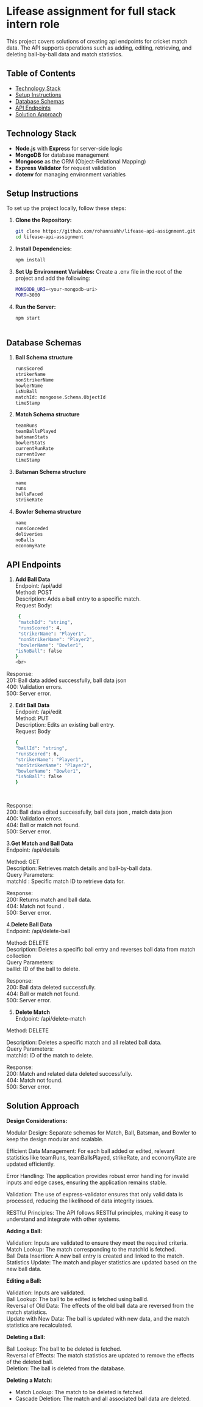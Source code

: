# Lifease assignment for full stack intern role

This project covers solutions of creating api endpoints for cricket match data. The API supports operations such as adding, editing, retrieving, and deleting ball-by-ball data and match statistics.

## Table of Contents

- [Technology Stack](#technology-stack)
- [Setup Instructions](#setup-instructions)
- [Database Schemas](#database-schemas)
- [API Endpoints](#api-endpoints)
- [Solution Approach](#solution-approach)


## Technology Stack

- **Node.js** with **Express** for server-side logic
- **MongoDB** for database management
- **Mongoose** as the ORM (Object-Relational Mapping)
- **Express Validator** for request validation
- **dotenv** for managing environment variables

## Setup Instructions

To set up the project locally, follow these steps:

1. **Clone the Repository:**
   ```bash
   git clone https://github.com/rohannsahh/lifease-api-assignment.git
   cd lifease-api-assignment

2. **Install Dependencies:**
    ```bash
    npm install

3. **Set Up Environment Variables:**
   Create a .env file in the root of the project and add the following:
    ```bash
    MONGODB_URI=<your-mongodb-uri>
    PORT=3000

4. **Run the Server:**
   ```bash
   npm start
 
## Database Schemas 
1. **Ball Schema structure**
     ```bash
     runsScored
     strikerName
     nonStrikerName
     bowlerName
     isNoBall
     matchId: mongoose.Schema.ObjectId 
     timeStamp
     
2. **Match Schema structure**
    ```bash
    teamRuns
    teamBallsPlayed
    batsmanStats
    bowlerStats
    currentRunRate
    currentOver
    timeStamp

3. **Batsman Schema structure**    
     ```bash
     name
     runs
     ballsFaced
     strikeRate

4. **Bowler Schema structure**     
    ```bash
    name
    runsConceded
    deliveries
    noBalls
    economyRate

## API Endpoints
1. **Add Ball Data**      
  Endpoint: /api/add  
  Method: POST  
  Description: Adds a ball entry to a specific match.  
  Request Body:  
    ```bash
     {
     "matchId": "string",
     "runsScored": 4,
     "strikerName": "Player1",
     "nonStrikerName": "Player2",
     "bowlerName": "Bowler1",
    "isNoBall": false
   }
   <br>
 Response:  
 201: Ball data added successfully, ball data json    
 400: Validation errors.    
 500: Server error.     

2. **Edit Ball Data**   
 Endpoint: /api/edit  
 Method: PUT  
 Description: Edits an existing ball entry.  
 Request Body  
    ```bash
   {
    "ballId": "string",
    "runsScored": 6,
    "strikerName": "Player1",
    "nonStrikerName": "Player2",
    "bowlerName": "Bowler1",
    "isNoBall": false
   }  
  
  
Response:  
 200: Ball data edited successfully, ball data json , match data json  
 400: Validation errors.  
 404: Ball or match not found.  
 500: Server error.  

3.**Get Match and Ball Data**  
Endpoint: /api/details  

Method: GET  
Description: Retrieves match details and ball-by-ball data.  
Query Parameters:  
matchId : Specific match ID to retrieve data for.  
  
Response:  
200: Returns match and ball data.  
404: Match not found .  
500: Server error.  
  
4.**Delete Ball Data**  
 Endpoint: /api/delete-ball  
  
Method: DELETE  
Description: Deletes a specific ball entry and reverses ball data from match collection  
Query Parameters:  
ballId: ID of the ball to delete.  
  
Response:  
200: Ball data deleted successfully.  
404: Ball or match not found.  
500: Server error.  
  
  
5. **Delete Match**  
 Endpoint: /api/delete-match   
   
Method: DELETE  
  
Description: Deletes a specific match and all related ball data.  
Query Parameters:  
matchId: ID of the match to delete.  
  
Response:  
200: Match and related data deleted successfully.  
404: Match not found.  
500: Server error.  
  
## Solution Approach  
  
**Design Considerations:**  
   
 Modular Design: Separate schemas for Match, Ball, Batsman, and Bowler to keep the design modular and scalable.  
   
Efficient Data Management: For each ball added or edited, relevant statistics like teamRuns, teamBallsPlayed, strikeRate, and economyRate are updated efficiently.  
  
Error Handling: The application provides robust error handling for invalid inputs and edge cases, ensuring the application remains stable.  
  
Validation: The use of express-validator ensures that only valid data is processed, reducing the likelihood of data integrity issues.  
  
RESTful Principles: The API follows RESTful principles, making it easy to understand and integrate with other systems.  
  
   
**Adding a Ball:**  
  
Validation: Inputs are validated to ensure they meet the required criteria.  
Match Lookup: The match corresponding to the matchId is fetched.  
Ball Data Insertion: A new ball entry is created and linked to the match.  
Statistics Update: The match and player statistics are updated based on the new ball data.  
  
   
**Editing a Ball:**  
  
Validation: Inputs are validated.  
Ball Lookup: The ball to be edited is fetched using ballId.  
Reversal of Old Data: The effects of the old ball data are reversed from the match statistics.  
Update with New Data: The ball is updated with new data, and the match statistics are recalculated.  
  
  
**Deleting a Ball:**    
  
Ball Lookup: The ball to be deleted is fetched.    
Reversal of Effects: The match statistics are updated to remove the effects of the deleted ball.    
Deletion: The ball is deleted from the database.    
  
  
**Deleting a Match:**     

* Match Lookup: The match to be deleted is fetched.  
* Cascade Deletion: The match and all associated ball data are deleted.  
